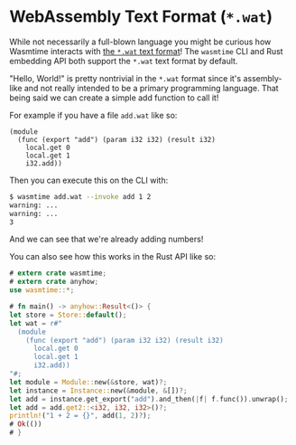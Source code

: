 # WebAssembly Text Format (`*.wat`)

While not necessarily a full-blown language you might be curious how Wasmtime
interacts with [the `*.wat` text format][spec]! The `wasmtime` CLI and Rust
embedding API both support the `*.wat` text format by default.

"Hello, World!" is pretty nontrivial in the `*.wat` format since it's
assembly-like and not really intended to be a primary programming language. That
being said we can create a simple add function to call it!

For example if you have a file `add.wat` like so:

```wat
(module
  (func (export "add") (param i32 i32) (result i32)
    local.get 0
    local.get 1
    i32.add))
```

Then you can execute this on the CLI with:

```sh
$ wasmtime add.wat --invoke add 1 2
warning: ...
warning: ...
3
```

And we can see that we're already adding numbers!

You can also see how this works in the Rust API like so:

```rust
# extern crate wasmtime;
# extern crate anyhow;
use wasmtime::*;

# fn main() -> anyhow::Result<()> {
let store = Store::default();
let wat = r#"
  (module
    (func (export "add") (param i32 i32) (result i32)
      local.get 0
      local.get 1
      i32.add))
"#;
let module = Module::new(&store, wat)?;
let instance = Instance::new(&module, &[])?;
let add = instance.get_export("add").and_then(|f| f.func()).unwrap();
let add = add.get2::<i32, i32, i32>()?;
println!("1 + 2 = {}", add(1, 2)?);
# Ok(())
# }
```

[spec]: https://webassembly.github.io/spec/core/text/index.html
